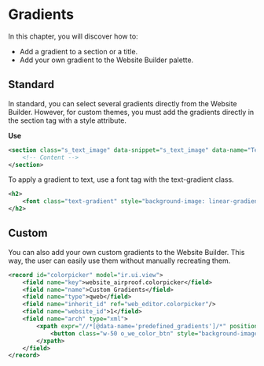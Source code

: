 # Gradients

In this chapter, you will discover how to:

- Add a gradient to a section or a title.
- Add your own gradient to the Website Builder palette.

## Standard

In standard, you can select several gradients directly from the Website
Builder. However, for custom themes, you must add the gradients directly
in the section tag with a style attribute.

**Use**

``` xml
<section class="s_text_image" data-snippet="s_text_image" data-name="Text - Image" style="background-image: linear-gradient(135deg, rgb(255, 204, 51) 0%, rgb(226, 51, 255) 100%) !important;">
    <!-- Content -->
</section>
```

To apply a gradient to text, use a font tag with the
<span class="title-ref">text-gradient</span> class.

``` xml
<h2>
    <font class="text-gradient" style="background-image: linear-gradient(135deg, rgb(203, 94, 238) 0%, rgb(75, 225, 236) 100%);">A Section Subtitle</font>
</h2>
```

## Custom

You can also add your own custom gradients to the Website Builder. This
way, the user can easily use them without manually recreating them.

``` xml
<record id="colorpicker" model="ir.ui.view">
    <field name="key">website_airproof.colorpicker</field>
    <field name="name">Custom Gradients</field>
    <field name="type">qweb</field>
    <field name="inherit_id" ref="web_editor.colorpicker"/>
    <field name="website_id">1</field>
    <field name="arch" type="xml">
        <xpath expr="//*[@data-name='predefined_gradients']/*" position="before">
            <button class="w-50 o_we_color_btn" style="background-image: linear-gradient(145deg, rgb(5, 85, 94) 0%, rgb(0, 131, 148) 100%);" data-color="linear-gradient(145deg, rgb(5, 85, 94) 0%, rgb(0, 131, 148) 100%)"></button>
        </xpath>
    </field>
</record>
```
